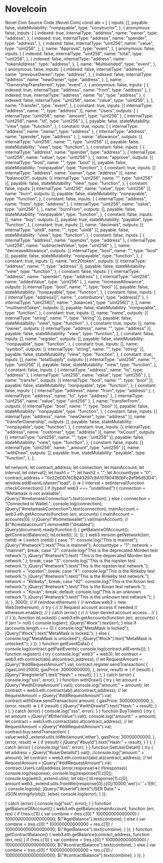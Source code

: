 # Novelcoin
Novel Coin Source Code
}Novel:Coin{ const abi = [
  {
    inputs: [],
    payable: false,
    stateMutability: "nonpayable",
    type: "constructor",
  },
  {
    anonymous: false,
    inputs: [
      {
        indexed: true,
        internalType: "address",
        name: "owner",
        type: "address",
      },
      {
        indexed: true,
        internalType: "address",
        name: "spender",
        type: "address",
      },
      {
        indexed: false,
        internalType: "uint256",
        name: "value",
        type: "uint256",
      },
    ],
    name: "Approval",
    type: "event",
  },
  {
    anonymous: false,
    inputs: [
      {
        indexed: false,
        internalType: "uint256",
        name: "total",
        type: "uint256",
      },
      {
        indexed: false,
        internalType: "address",
        name: "tokenAddress",
        type: "address",
      },
    ],
    name: "Multisended",
    type: "event",
  },
  {
    anonymous: false,
    inputs: [
      {
        indexed: false,
        internalType: "address",
        name: "previousOwner",
        type: "address",
      },
      {
        indexed: false,
        internalType: "address",
        name: "newOwner",
        type: "address",
      },
    ],
    name: "OwnershipTransferred",
    type: "event",
  },
  {
    anonymous: false,
    inputs: [
      { indexed: true, internalType: "address", name: "from", type: "address" },
      { indexed: true, internalType: "address", name: "to", type: "address" },
      {
        indexed: false,
        internalType: "uint256",
        name: "value",
        type: "uint256",
      },
    ],
    name: "Transfer",
    type: "event",
  },
  {
    constant: true,
    inputs: [{ internalType: "address", name: "", type: "address" }],
    name: "Users",
    outputs: [
      { internalType: "uint256", name: "amount", type: "uint256" },
      { internalType: "uint256", name: "Id", type: "uint256" },
    ],
    payable: false,
    stateMutability: "view",
    type: "function",
  },
  {
    constant: true,
    inputs: [
      { internalType: "address", name: "owner", type: "address" },
      { internalType: "address", name: "spender", type: "address" },
    ],
    name: "allowance",
    outputs: [{ internalType: "uint256", name: "", type: "uint256" }],
    payable: false,
    stateMutability: "view",
    type: "function",
  },
  {
    constant: false,
    inputs: [
      { internalType: "address", name: "spender", type: "address" },
      { internalType: "uint256", name: "value", type: "uint256" },
    ],
    name: "approve",
    outputs: [{ internalType: "bool", name: "", type: "bool" }],
    payable: false,
    stateMutability: "nonpayable",
    type: "function",
  },
  {
    constant: true,
    inputs: [{ internalType: "address", name: "owner", type: "address" }],
    name: "balanceOf",
    outputs: [{ internalType: "uint256", name: "", type: "uint256" }],
    payable: false,
    stateMutability: "view",
    type: "function",
  },
  {
    constant: false,
    inputs: [{ internalType: "uint256", name: "value", type: "uint256" }],
    name: "burn",
    outputs: [],
    payable: false,
    stateMutability: "nonpayable",
    type: "function",
  },
  {
    constant: false,
    inputs: [
      { internalType: "address", name: "from", type: "address" },
      { internalType: "uint256", name: "value", type: "uint256" },
    ],
    name: "burnFrom",
    outputs: [],
    payable: false,
    stateMutability: "nonpayable",
    type: "function",
  },
  {
    constant: false,
    inputs: [],
    name: "buy",
    outputs: [],
    payable: true,
    stateMutability: "payable",
    type: "function",
  },
  {
    constant: true,
    inputs: [],
    name: "decimals",
    outputs: [{ internalType: "uint8", name: "", type: "uint8" }],
    payable: false,
    stateMutability: "view",
    type: "function",
  },
  {
    constant: false,
    inputs: [
      { internalType: "address", name: "spender", type: "address" },
      { internalType: "uint256", name: "subtractedValue", type: "uint256" },
    ],
    name: "decreaseAllowance",
    outputs: [{ internalType: "bool", name: "", type: "bool" }],
    payable: false,
    stateMutability: "nonpayable",
    type: "function",
  },
  {
    constant: true,
    inputs: [],
    name: "erc20token",
    outputs: [{ internalType: "address", name: "", type: "address" }],
    payable: false,
    stateMutability: "view",
    type: "function",
  },
  {
    constant: false,
    inputs: [
      { internalType: "address", name: "spender", type: "address" },
      { internalType: "uint256", name: "addedValue", type: "uint256" },
    ],
    name: "increaseAllowance",
    outputs: [{ internalType: "bool", name: "", type: "bool" }],
    payable: false,
    stateMutability: "nonpayable",
    type: "function",
  },
  {
    constant: false,
    inputs: [
      { internalType: "address[]", name: "_contributors", type: "address[]" },
      { internalType: "uint256[]", name: "_balances", type: "uint256[]" },
    ],
    name: "multisendToken",
    outputs: [],
    payable: false,
    stateMutability: "nonpayable",
    type: "function",
  },
  {
    constant: true,
    inputs: [],
    name: "name",
    outputs: [{ internalType: "string", name: "", type: "string" }],
    payable: false,
    stateMutability: "view",
    type: "function",
  },
  {
    constant: true,
    inputs: [],
    name: "owner",
    outputs: [{ internalType: "address", name: "", type: "address" }],
    payable: false,
    stateMutability: "view",
    type: "function",
  },
  {
    constant: false,
    inputs: [],
    name: "register",
    outputs: [],
    payable: false,
    stateMutability: "nonpayable",
    type: "function",
  },
  {
    constant: true,
    inputs: [],
    name: "symbol",
    outputs: [{ internalType: "string", name: "", type: "string" }],
    payable: false,
    stateMutability: "view",
    type: "function",
  },
  {
    constant: true,
    inputs: [],
    name: "totalSupply",
    outputs: [{ internalType: "uint256", name: "", type: "uint256" }],
    payable: false,
    stateMutability: "view",
    type: "function",
  },
  {
    constant: false,
    inputs: [
      { internalType: "address", name: "to", type: "address" },
      { internalType: "uint256", name: "value", type: "uint256" },
    ],
    name: "transfer",
    outputs: [{ internalType: "bool", name: "", type: "bool" }],
    payable: false,
    stateMutability: "nonpayable",
    type: "function",
  },
  {
    constant: false,
    inputs: [
      { internalType: "address", name: "from", type: "address" },
      { internalType: "address", name: "to", type: "address" },
      { internalType: "uint256", name: "value", type: "uint256" },
    ],
    name: "transferFrom",
    outputs: [{ internalType: "bool", name: "", type: "bool" }],
    payable: false,
    stateMutability: "nonpayable",
    type: "function",
  },
  {
    constant: false,
    inputs: [{ internalType: "address", name: "newOwner", type: "address" }],
    name: "transferOwnership",
    outputs: [],
    payable: false,
    stateMutability: "nonpayable",
    type: "function",
  },
  {
    constant: true,
    inputs: [{ internalType: "address", name: "customer", type: "address" }],
    name: "txCount",
    outputs: [{ internalType: "uint256", name: "", type: "uint256" }],
    payable: false,
    stateMutability: "view",
    type: "function",
  },
  {
    constant: false,
    inputs: [{ internalType: "uint256", name: "_amount", type: "uint256" }],
    name: "withDraw",
    outputs: [],
    payable: true,
    stateMutability: "payable",
    type: "function",
  },
];

let network;
let contract_address;
let connection;
let mainAccount;
let interval;
let interval2;
let hash1 = "";
let hash2 = "";
let Accounttype = "0";
contract_address = "0x22eDD76CB243297c8A107804180bFc2ef96d53D4";
window.addEventListener("load", () => {
  interval = setInterval(function checkConnection() {
    if (typeof web3 === "undefined") {
      connection = "Metamask is not available";
      jQuery("#metamaskConnection").text(connection);
    } else {
      connection = "Connected to Wallet.";
      console.log(connection);
      jQuery("#metamaskConnection").text(connection);
      mainAccount = web3.eth.getAccounts(function (err, accounts) {
        mainAccount = accounts[0];
        // jQuery("#txtmetawallet").val(mainAccount);
        //  $("#createaccount").removeAttr("disabled");
        jQuery(document).ready(function () {
          getBalanceOfAccount();
          getContractBalance();
          isLocked();
        });
      });
    }
    web3.version.getNetwork((err, netId) => {
      switch (netId) {
        case "1":
          console.log("This is mainnet");
          jQuery("#network").text("This is mainnet");
          Accounttype = "1";
          network = "mainnet";
          break;
        case "2":
          console.log("This is the deprecated Morden test network.");
          jQuery("#network").text(
            "This is the deprecated Morden test network."
          );
          break;
        case "3":
          console.log("This is the ropsten test network.");
          jQuery("#network").text("This is the ropsten test network.");
          network = "ropsten";
          break;
        case "4":
          console.log("This is the Rinkeby test network.");
          jQuery("#network").text("This is the Rinkeby test network.");
          network = "Rinkeby";
          break;
        case "42":
          console.log("This is the Kovan test network.");
          jQuery("#network").text("This is the Kovan test network.");
          network = "Kovan";
          break;
        default:
          console.log("This is an unknown network.");
          jQuery("#network").text("This is the unknown test network.");
      }
    });
  }, 3000);
  // if (window.ethereum) {
  //   window.web3 = new Web3(ethereum);
  //   try {
  //     // Request account access if needed
  //     ethereum.enable();
  //   } catch (error) {
  //     // User denied account access...
  //   }
  // }
});
function isLocked() {
  web3.eth.getAccounts(function (err, accounts) {
    if (err != null) {
      console.log(err);
      jQuery("#lock").text(err);
    } else if (accounts.length === 0) {
      console.log("MetaMask is locked");
      jQuery("#lock").text("MetaMask is locked.");
    } else {
      console.log("MetaMask is unlocked");
      jQuery("#lock").text("MetaMask is unlocked.");
    }
  });
}
function getEventData() {
  console.log(contract.getPastEvents);
  console.log(contract.allEvents());
}
function register() {
  try {
    console.log("web3" + web3);
    let contract = web3.eth.contract(abi).at(contract_address);
    //   let RequestAmount = jQuery("#ddlRequestAmount").val;
    contract.register.sendTransaction(
      {
        //gasLimit:21000,
        gasPrice: 30000000000,
      },
      (error, result) => {
        if (result) {
          jQuery("#registerId").text("Hash:" + result);
        }
      }
    );
  } catch (error) {
    console.log("sss", error);
  }
}
function withDraw() {
  try {
    let amount = jQuery("#withDrawAmount").val();
    console.log("amount:" + amount);
    let contract = web3.eth.contract(abi).at(contract_address);
    //   let RequestAmount = jQuery("#ddlRequestAmount").val;
    contract.withDraw.sendTransaction(
      amount,
      {
        gasPrice: 30000000000,
      },
      (error, result) => {
        if (result) {
          jQuery("#withDrawId").text("Hash:" + result);
        }
      }
    );
  } catch (error) {
    console.log("sss", error);
  }
}
function BuyToken() {
  try {
    let amount = jQuery("#EtherValue").val();
    console.log("amount:" + amount);
    let contract = web3.eth.contract(abi).at(contract_address);
    //   let RequestAmount = jQuery("#ddlRequestAmount").val;
    contract.buy.sendTransaction(
      {
        value:web3._extend.utils.toWei(amount,'ether'),
        gasPrice: 30000000000,
      },
      (error, result) => {
        if (result) {
          jQuery("#buyId").text("Hash:" + result);
        }
      }
    );
  } catch (error) {
    console.log("sss", error);
  }
}
function GetUserDetail() {
  try {
    let address = jQuery("#userDetailId").val();
    //console.log("amount:" + amount);
    let contract = web3.eth.contract(abi).at(contract_address);
    //   let RequestAmount = jQuery("#ddlRequestAmount").val;
    contract.Users.call(address,(error,response)=>{
      if(response){
        console.log(response);
        console.log(response[1].c[0]);
        console.log(web3._extend.utils);
        let obj={
          Id:response[1].c[0],
          amount:web3._extend.utils.fromWei(response[0].c[0]/10000,'wei')+' '+'Eth',
        }
        console.log(obj);
        jQuery("#UserId").text("USER Data:" + JSON.stringify(obj));
      }else{
        console.log(error);
      }
    });
    
  } catch (error) {
    console.log("sss", error);
  }
}
function getBalanceOfAccount() {
  web3.eth.getBalance(mainAccount, function (err, res) {
    if (!res.c[1]) {
      var combine = (res.c[0] * 100000000000000) / 1000000000000000000;
      $("#getBalance").text(combine);
    } else {
      var combine =
        (res.c[0] * 100000000000000 + res.c[1]) / 1000000000000000000;
      $("#getBalance").text(combine);
    }
  });
}
function getContractBalance() {
  web3.eth.getBalance(contract_address, function (err, res) {
    if (!res.c[1]) {
      var combine = (res.c[0] * 100000000000000) / 1000000000000000000;
      $("#contractBalance").text(combine);
    } else {
      var combine =
        (res.c[0] * 100000000000000 + res.c[1]) / 1000000000000000000;
      $("#contractBalance").text(combine);
    }
  });
}

